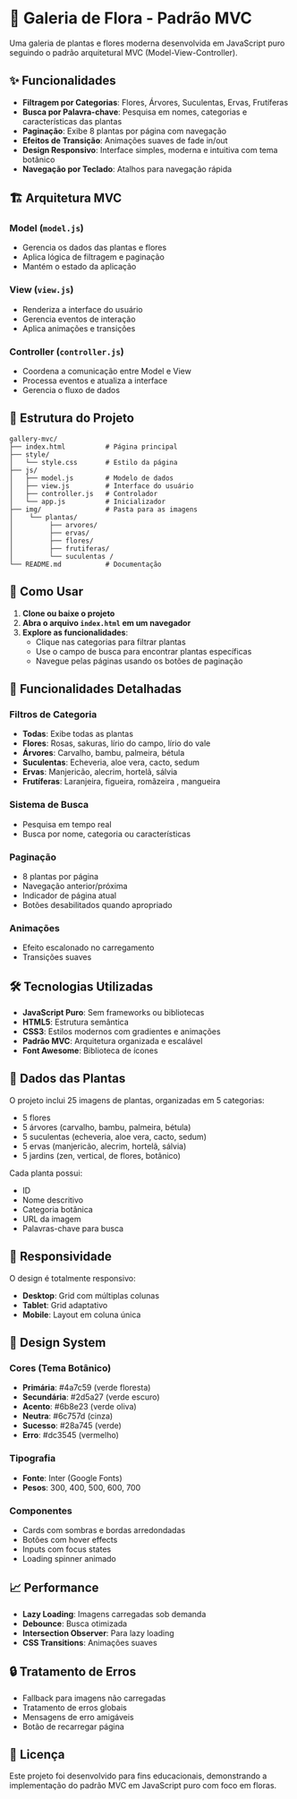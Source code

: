 # 🌿 Galeria de Flora - Padrão MVC

Uma galeria de plantas e flores moderna desenvolvida em JavaScript puro seguindo o padrão arquitetural MVC (Model-View-Controller).

## ✨ Funcionalidades

- **Filtragem por Categorias**: Flores, Árvores, Suculentas, Ervas, Frutíferas
- **Busca por Palavra-chave**: Pesquisa em nomes, categorias e características das plantas
- **Paginação**: Exibe 8 plantas por página com navegação
- **Efeitos de Transição**: Animações suaves de fade in/out
- **Design Responsivo**: Interface simples, moderna e intuitiva com tema botânico
- **Navegação por Teclado**: Atalhos para navegação rápida

## 🏗️ Arquitetura MVC

### Model (`model.js`)
- Gerencia os dados das plantas e flores
- Aplica lógica de filtragem e paginação
- Mantém o estado da aplicação

### View (`view.js`)
- Renderiza a interface do usuário
- Gerencia eventos de interação
- Aplica animações e transições

### Controller (`controller.js`)
- Coordena a comunicação entre Model e View
- Processa eventos e atualiza a interface
- Gerencia o fluxo de dados

## 📁 Estrutura do Projeto

```
gallery-mvc/
├── index.html          # Página principal
├── style/
│   └── style.css       # Estilo da página
├── js/
│   ├── model.js        # Modelo de dados
│   ├── view.js         # Interface do usuário
│   ├── controller.js   # Controlador
│   └── app.js          # Inicializador
├── img/                # Pasta para as imagens
│    └── plantas/
│         ├── arvores/  
│         ├── ervas/
│         ├── flores/
│         ├── frutiferas/
│         └── suculentas /                    
└── README.md           # Documentação
```

## 🚀 Como Usar

1. **Clone ou baixe o projeto**
2. **Abra o arquivo `index.html` em um navegador**
3. **Explore as funcionalidades**:
   - Clique nas categorias para filtrar plantas
   - Use o campo de busca para encontrar plantas específicas
   - Navegue pelas páginas usando os botões de paginação

## 🎯 Funcionalidades Detalhadas

### Filtros de Categoria
- **Todas**: Exibe todas as plantas
- **Flores**: Rosas, sakuras, lírio do campo, lírio do vale
- **Árvores**: Carvalho, bambu, palmeira, bétula
- **Suculentas**: Echeveria, aloe vera, cacto, sedum
- **Ervas**: Manjericão, alecrim, hortelã, sálvia
- **Frutíferas**: Laranjeira, figueira, romãzeira , mangueira

### Sistema de Busca
- Pesquisa em tempo real
- Busca por nome, categoria ou características

### Paginação
- 8 plantas por página
- Navegação anterior/próxima
- Indicador de página atual
- Botões desabilitados quando apropriado

### Animações
- Efeito escalonado no carregamento
- Transições suaves

## 🛠️ Tecnologias Utilizadas

- **JavaScript Puro**: Sem frameworks ou bibliotecas
- **HTML5**: Estrutura semântica
- **CSS3**: Estilos modernos com gradientes e animações
- **Padrão MVC**: Arquitetura organizada e escalável
- **Font Awesome**: Biblioteca de ícones

## 🌱 Dados das Plantas

O projeto inclui 25 imagens de plantas, organizadas em 5 categorias:
- 5 flores
- 5 árvores (carvalho, bambu, palmeira, bétula)
- 5 suculentas (echeveria, aloe vera, cacto, sedum)
- 5 ervas (manjericão, alecrim, hortelã, sálvia)
- 5 jardins (zen, vertical, de flores, botânico)

Cada planta possui:
- ID
- Nome descritivo
- Categoria botânica
- URL da imagem
- Palavras-chave para busca

## 📱 Responsividade

O design é totalmente responsivo:
- **Desktop**: Grid com múltiplas colunas
- **Tablet**: Grid adaptativo
- **Mobile**: Layout em coluna única

## 🎨 Design System

### Cores (Tema Botânico)
- **Primária**: #4a7c59 (verde floresta)
- **Secundária**: #2d5a27 (verde escuro)
- **Acento**: #6b8e23 (verde oliva)
- **Neutra**: #6c757d (cinza)
- **Sucesso**: #28a745 (verde)
- **Erro**: #dc3545 (vermelho)

### Tipografia
- **Fonte**: Inter (Google Fonts)
- **Pesos**: 300, 400, 500, 600, 700

### Componentes
- Cards com sombras e bordas arredondadas
- Botões com hover effects
- Inputs com focus states
- Loading spinner animado

## 📈 Performance

- **Lazy Loading**: Imagens carregadas sob demanda
- **Debounce**: Busca otimizada
- **Intersection Observer**: Para lazy loading
- **CSS Transitions**: Animações suaves

## 🔒 Tratamento de Erros

- Fallback para imagens não carregadas
- Tratamento de erros globais
- Mensagens de erro amigáveis
- Botão de recarregar página


## 📝 Licença

Este projeto foi desenvolvido para fins educacionais, demonstrando a implementação do padrão MVC em JavaScript puro com foco em floras.

